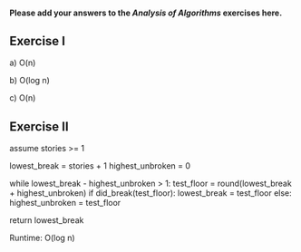 #### Please add your answers to the ***Analysis of  Algorithms*** exercises here.

## Exercise I

a)
O(n)

b)
O(log n)

c)
O(n)

## Exercise II


assume stories >= 1

lowest_break = stories + 1
highest_unbroken = 0

while lowest_break - highest_unbroken > 1:
    test_floor = round(lowest_break + highest_unbroken)
    if did_break(test_floor):
        lowest_break = test_floor
    else:
        highest_unbroken = test_floor

return lowest_break


Runtime: O(log n)


